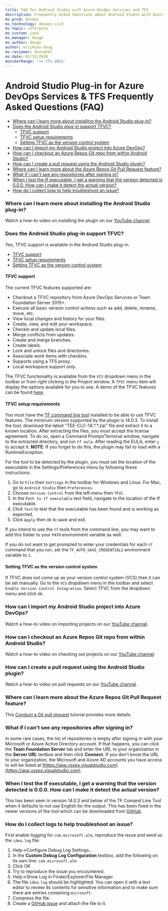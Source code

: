 ```yaml
---
title: FAQ for Android Studio with Azure DevOps Services and TFS
description: Frequently Asked Questions about Android Studio with Azure DevOps Services and TFS
ms.prod: devops
ms.technology: devops-cicd
ms.topic: reference
ms.custom: java
ms.manager: douge
ms.author: douge
author: erickson-doug
ms.reviewer: dastahel
ms.date: 01/31/2018
monikerRange: '>= tfs-2015'
---
```



# Android Studio Plug-in for Azure DevOps Services & TFS Frequently Asked Questions (FAQ)


* [Where can I learn more about installing the Android Studio plug-in?](#where-can-i-learn-more-about-installing-the-android-studio-plug-in)
* [Does the Android Studio plug-in support TFVC?](#does-the-android-studio-plug-in-support-tfvc)
  * [TFVC support](#tfvc-support)
  * [TFVC setup requirements](#tfvc-setup-requirements)
  * [Setting TFVC as the version control system](#setting-tfvc-as-the-version-control-system)
* [How can I import my Android Studio project into Azure DevOps?](#how-can-i-import-my-android-studio-project-into-azure-devops)
* [How can I checkout an Azure Repos Git repo from within Android Studio?](#how-can-i-checkout-an-azure-repos-git-repo-from-within-android-studio)
* [How can I create a pull request using the Android Studio plugin?](#how-can-i-create-a-pull-request-using-the-android-studio-plugin)
* [Where can I learn more about the Azure Repos Git Pull Request feature?](#where-can-i-learn-more-about-the-azure-repos-git-pull-request-feature)
* [What if I can't see any repositories after signing in?](#what-if-i-cant-see-any-repositories-after-signing-in)
* [When I test the tf executable, I get a warning that the version detected is 0.0.0. How can I make it detect the actual version?](#when-i-test-the-tf-executable-i-get-a-warning-that-the-version-detected-is-000-how-can-i-make-it-detect-the-actual-version)
* [How do I collect logs to help troubleshoot an issue?](#how-do-i-collect-logs-to-help-troubleshoot-an-issue)


### Where can I learn more about installing the Android Studio plug-in?

Watch a how-to video on installing the plugin on our [YouTube channel](https://www.youtube.com/watch?v=vhDNLyMsXGk).

### Does the Android Studio plug-in support TFVC?

Yes, TFVC support is available in the Android Studio plug-in.

* [TFVC support](#tfvc-support)
* [TFVC setup requirements](#tfvc-setup-requirements)
* [Setting TFVC as the version control system](#setting-tfvc-as-the-version-control-system)

#### TFVC support
 The current TFVC features supported are:
* Checkout a TFVC repository from Azure DevOps Services or Team Foundation Server 2015+.
* Execute all basic version control actions such as add, delete, rename, move, etc.
* View local changes and history for your files.
* Create, view, and edit your workspace.
* Checkin and update local files.
* Merge conflicts from updates.
* Create and merge branches.
* Create labels.
* Lock and unlock files and directories.
* Associate work items with checkins.
* Supports using a TFS proxy.
* Local workspace support only.

The TFVC functionality is available from the `VCS` dropdown menu in the toolbar or from right clicking in the Project window. A `TFVC`
menu item will display the options available for you to use. A demo of the TFVC features can be found <a href="https://youtu.be/va5rM5ZaXIg" target="_blank">here</a>.

#### TFVC setup requirements
You must have the <a href="https://github.com/Microsoft/team-explorer-everywhere/releases" target="_blank">TF command line tool</a> installed to be able
to use TFVC features. The minimum version supported by the plugin is 14.0.3. To install the tool, download the latest "TEE-CLC-14.\*.\*.zip" file and extract it
to a known location. After extracting the files, you must accept the license agreement. To do so, open a Command Prompt/Terminal
window, navigate to the extracted directory, and run `tf eula`. After reading the EULA, enter `y` to accept it. **NOTE**: If you forget to do this,
the plugin may fail to load with a RuntimeException.

For the tool to be detected by the plugin, you must set the location of the executable in the Settings/Preferences menu by following these instructions:

1. Go to `File` then `Settings` in the toolbar for Windows and Linux. For Mac, go to `Android Studio` then `Preferences`.
2. Choose `Version Control` from the left menu then `TFVC`.
3. In the `Path to tf executable` text field, navigate to the location of the tf executable.
4. Click `Test` to test that the executable has been found and is working as expected.
5. Click `Apply` then `OK` to save and exit.

If you intend to use the `tf` tools from the command line, you may want to add this folder to your `PATH` environment variable as well.

If you do not want to get prompted to enter your credentials for each `tf` command that you run, set the `TF_AUTO_SAVE_CREDENTIALS` environment variable to `1`.

#### Setting TFVC as the version control system
If TFVC does not come up as your version control system (VCS) then it can be set manually. Go to the `VCS` dropdown menu in the toolbar
and select `Enable Version Control Integration`. Select TFVC from the dropdown menu and click `OK`.



### How can I import my Android Studio project into Azure DevOps?

Watch a how-to video on importing projects on our [YouTube channel](https://www.youtube.com/watch?v=D7bpC6KwrA4).

### How can I checkout an Azure Repos Git repo from within Android Studio?

Watch a how-to video on checking out projects on our [YouTube channel](https://www.youtube.com/watch?v=dzGVkna-Nzs).

### How can I create a pull request using the Android Studio plugin?

Watch a how-to video on pull requests on our [YouTube channel](https://www.youtube.com/watch?v=lcSXH23xrY8).

### Where can I learn more about the Azure Repos Git Pull Request feature?

This [Conduct a Git pull request](../repos/git/pullrequest.md) tutorial provides more details.

### What if I can't see any repositories after signing in?

In some rare cases, the list of repositories is empty after signing in with your Microsoft or Azure Active Directory account.  If that happens, you can click the **Team Foundation Server** tab and enter the URL to your organization in the **Server URL** textbox and then click **Connect**.  If you don't know the URL to your organization, the Microsoft and Azure AD accounts you have access to will be listed at [https://app.vssps.visualstudio.com](https://app.vssps.visualstudio.com).

### When I test the tf executable, I get a warning that the version detected is 0.0.0. How can I make it detect the actual version?

This has been seen in version 14.0.3 and below of the TF Comand Line Tool when it defaults to not use English for the output. This has been fixed in the newer versions of the tool which can be  downloaded from [GitHub](https://github.com/Microsoft/team-explorer-everywhere/releases).


### How do I collect logs to help troubleshoot an issue?

First enable logging for `com.microsoft.alm`, reproduce the issue and send us the `idea.log` file:
1. Help->Configure Debug Log Settings...
2. In the **Custom Debug Log Configuration** textbox, add the following on its own line:
    `com.microsoft.alm`
3. Click OK
4. Try to reproduce the issue you encountered.
5. Help->Show Log in Finder/Explorer/File Manager
6. The file `idea.log` should be highlighted.  You can open it with a text editor to review its contents for sensitive information and to make sure there are entries containing `microsoft`.
7. Compress the file.
8. Create a [GitHub issue](https://github.com/Microsoft/vso-intellij/issues/new) and attach the file to it.

